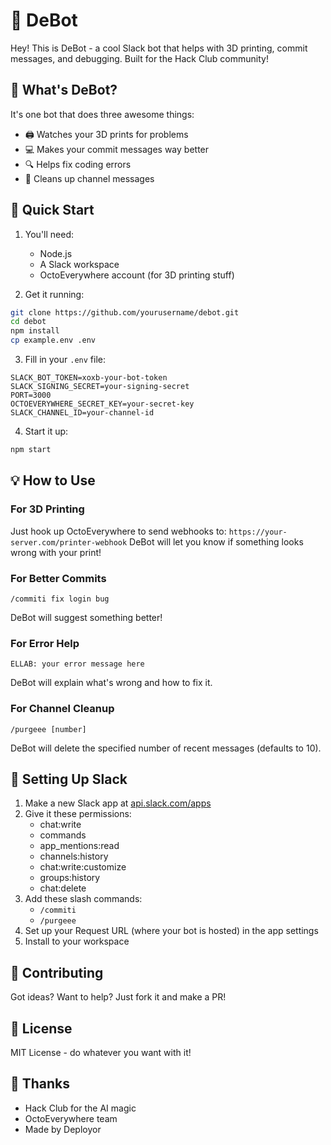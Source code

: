 # 🤖 DeBot

Hey! This is DeBot - a cool Slack bot that helps with 3D printing, commit messages, and debugging. Built for the Hack Club community!

## 🎯 What's DeBot?

It's one bot that does three awesome things:
- 🖨️ Watches your 3D prints for problems
- 💻 Makes your commit messages way better
- 🔍 Helps fix coding errors
- 🧹 Cleans up channel messages

## 🚀 Quick Start

1. You'll need:
   - Node.js
   - A Slack workspace
   - OctoEverywhere account (for 3D printing stuff)

2. Get it running:
```bash
git clone https://github.com/yourusername/debot.git
cd debot
npm install
cp example.env .env
```

3. Fill in your `.env` file:
```env
SLACK_BOT_TOKEN=xoxb-your-bot-token
SLACK_SIGNING_SECRET=your-signing-secret
PORT=3000
OCTOEVERYWHERE_SECRET_KEY=your-secret-key
SLACK_CHANNEL_ID=your-channel-id
```

4. Start it up:
```bash
npm start
```

## 💡 How to Use

### For 3D Printing
Just hook up OctoEverywhere to send webhooks to: `https://your-server.com/printer-webhook`
DeBot will let you know if something looks wrong with your print!

### For Better Commits
```
/commiti fix login bug
```
DeBot will suggest something better!

### For Error Help
```
ELLAB: your error message here
```
DeBot will explain what's wrong and how to fix it.

### For Channel Cleanup
```
/purgeee [number]
```
DeBot will delete the specified number of recent messages (defaults to 10).

## 🔧 Setting Up Slack

1. Make a new Slack app at [api.slack.com/apps](https://api.slack.com/apps)
2. Give it these permissions:
   - chat:write
   - commands
   - app_mentions:read
   - channels:history
   - chat:write:customize
   - groups:history
   - chat:delete
3. Add these slash commands:
   - `/commiti`
   - `/purgeee`
4. Set up your Request URL (where your bot is hosted) in the app settings
5. Install to your workspace

## 👋 Contributing

Got ideas? Want to help? Just fork it and make a PR!

## 📝 License

MIT License - do whatever you want with it!

## 🙏 Thanks

- Hack Club for the AI magic
- OctoEverywhere team
- Made by Deployor
